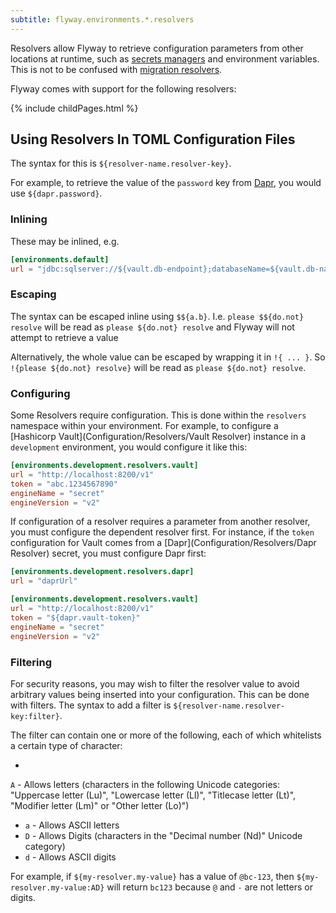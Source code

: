 ```yaml
---
subtitle: flyway.environments.*.resolvers
---
```


Resolvers allow Flyway to retrieve configuration parameters from other locations at runtime, such as [secrets managers](https://documentation.red-gate.com/flyway/flyway-concepts/secrets-management) and environment variables.
This is not to be confused with [migration resolvers](<Configuration/Flyway Namespace/Flyway Migration Resolvers Setting>).

Flyway comes with support for the following resolvers:
<div id="children">
{% include childPages.html %}
</div>

## Using Resolvers In TOML Configuration Files

The syntax for this is `${resolver-name.resolver-key}`.

For example, to retrieve the value of the `password` key from [Dapr](<Configuration/Environments Namespace/Environment Resolvers Namespace/Dapr Resolver>), you would use `${dapr.password}`.

### Inlining

These may be inlined, e.g.

```toml
[environments.default]
url = "jdbc:sqlserver://${vault.db-endpoint};databaseName=${vault.db-name}"
```

### Escaping

The syntax can be escaped inline using `$${a.b}`.
I.e. `please $${do.not} resolve` will be read as
`please ${do.not} resolve` and Flyway will not attempt to retrieve a value

Alternatively, the whole value can be escaped by wrapping it in `!{ ... }`.
So `!{please ${do.not} resolve}` will be read as `please ${do.not} resolve`.

### Configuring

Some Resolvers require configuration. This is done within the
`resolvers` namespace within your environment. For
example, to configure a [Hashicorp Vault](Configuration/Resolvers/Vault Resolver) instance in a
`development` environment, you would configure it like this:

```toml
[environments.development.resolvers.vault]
url = "http://localhost:8200/v1"
token = "abc.1234567890"
engineName = "secret"
engineVersion = "v2"
```

If configuration of a resolver requires a parameter from another resolver, you must configure the dependent resolver first.
For instance, if the
`token` configuration for Vault comes from a [Dapr](Configuration/Resolvers/Dapr Resolver) secret, you must configure Dapr first:

```toml
[environments.development.resolvers.dapr]
url = "daprUrl"

[environments.development.resolvers.vault]
url = "http://localhost:8200/v1"
token = "${dapr.vault-token}"
engineName = "secret"
engineVersion = "v2"
```

### Filtering

For security reasons, you may wish to filter the resolver value to avoid arbitrary values being inserted into your configuration.
This can be done with filters. The syntax to add a filter is `${resolver-name.resolver-key:filter}`.

The filter can contain one or more of the following, each of which whitelists a certain type of character:

-

`A` - Allows letters (characters in the following Unicode categories: "Uppercase letter (Lu)", "Lowercase letter (Ll)", "Titlecase letter (Lt)", "Modifier letter (Lm)" or "Other letter (Lo)")

- `a` - Allows ASCII letters
- `D` - Allows Digits (characters in the "Decimal number (Nd)" Unicode category)
- `d` - Allows ASCII digits

For example, if `${my-resolver.my-value}` has a value of `@bc-123`, then `${my-resolver.my-value:AD}` will return
`bc123` because `@` and `-` are not letters or digits.